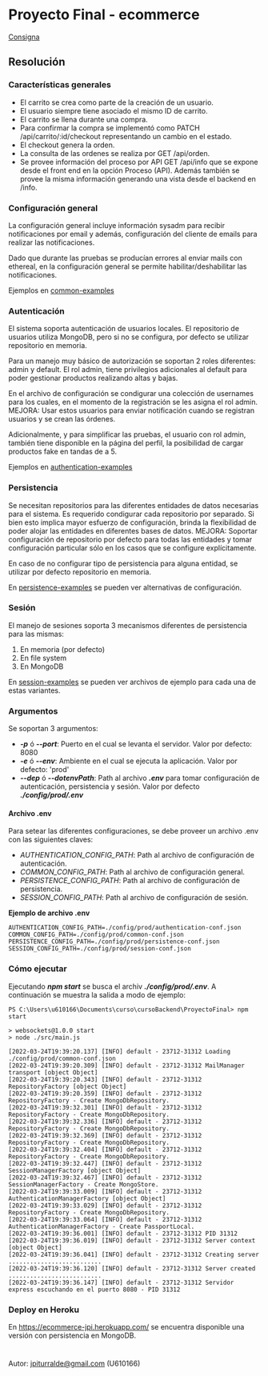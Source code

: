
  

# Proyecto Final - ecommerce

[Consigna](https://github.com/jpiturralde/cursoBackend/blob/master/ProyectoFinal/Consigna%20Proyecto%20Final%20Curso%20Backend.pdf)

## Resolución

### Características generales
 - El carrito se crea como parte de la creación de un usuario.
 - El usuario siempre tiene asociado el mismo ID de carrito.
 - El carrito se llena durante una compra.
 - Para confirmar la compra se implementó como PATCH /api/carrito/:id/checkout representando un cambio en el estado.
 - El checkout genera la orden.
 - La consulta de las ordenes se realiza por GET /api/orden.
 - Se provee información del proceso por API GET /api/info que se expone desde el front end en la opción Proceso (API). Además también se provee la misma información generando una vista desde el backend en /info. 

### Configuración general
La configuración general incluye información sysadm para recibir notificaciones por email y además, configuración del cliente de emails para realizar las notificaciones.

Dado que durante las pruebas se producían errores al enviar mails con ethereal, en la configuración general se permite habilitar/deshabilitar las notificaciones.

Ejemplos en [common-examples](https://github.com/jpiturralde/cursoBackend/tree/master/ProyectoFinal/config/examples/common-examples)


### Autenticación

El sistema soporta autenticación de usuarios locales. El repositorio de usuarios utiliza MongoDB, pero si no se configura, por defecto se utilizar repositorio en memoria.

Para un manejo muy básico de autorización se soportan 2 roles diferentes: admin y default. El rol admin, tiene privilegios adicionales al default para poder gestionar productos realizando altas y bajas. 

En el archivo de configuración se condigurar una colección de usernames para los cuales, en el momento de la registración se les asigna el rol admin. MEJORA: Usar estos usuarios para enviar notificación cuando se registran usuarios y se crean las órdenes.

Adicionalmente, y para simplificar las pruebas, el usuario con rol admin, también tiene disponible en la página del perfil, la posibilidad de cargar productos fake en tandas de a 5.
  

Ejemplos en [authentication-examples](https://github.com/jpiturralde/cursoBackend/tree/master/ProyectoFinal/config/examples/authentication-examples)
  

### Persistencia

Se necesitan repositorios para las diferentes entidades de datos necesarias para el sistema. Es requerido condigurar cada repositorio por separado. Si bien esto implica mayor esfuerzo de configuración, brinda la flexibilidad de poder alojar las entidades en diferentes bases de datos. MEJORA: Soportar configuración de repositorio por defecto para todas las entidades y tomar configuración particular sólo en los casos que se configure explícitamente.

En caso de no configurar tipo de persistencia para alguna entidad, se utilizar por defecto repositorio en memoria.

En [persistence-examples](https://github.com/jpiturralde/cursoBackend/tree/master/ProyectoFinal/config/examples/persistence-examples) se pueden ver alternativas de configuración.
  

### Sesión
El manejo de sesiones soporta 3 mecanismos diferentes de persistencia para las mismas:

 1. En memoria (por defecto)
 2. En file system
 3. En MongoDB

En [session-examples](https://github.com/jpiturralde/cursoBackend/tree/master/ProyectoFinal/config/examples/session-examples) se pueden ver archivos de ejemplo para cada una de estas variantes.

### Argumentos
Se soportan 3 argumentos:

 - ***-p*** ó ***--port***: Puerto en el cual se levanta el servidor. Valor por defecto: 8080
 -    ***-e*** ó ***--env***: Ambiente en el cual se ejecuta la aplicación. Valor por defecto: 'prod'
 -    ***--dep*** ó  ***--dotenvPath***: Path al archivo ***.env*** para tomar configuración de autenticación, persistencia y sesión. Valor por defecto ***./config/prod/.env***

#### Archivo .env
Para setear las diferentes configuraciones, se debe proveer un archivo .env con las siguientes claves:
 - *AUTHENTICATION_CONFIG_PATH*: Path al archivo de configuración de autenticación.
 - *COMMON_CONFIG_PATH*: Path al archivo de configuración general.
 - *PERSISTENCE_CONFIG_PATH*: Path al archivo de configuración de persistencia.
 - *SESSION_CONFIG_PATH*: Path al archivo de configuración de sesión.

**Ejemplo de archivo .env**
````
AUTHENTICATION_CONFIG_PATH=./config/prod/authentication-conf.json
COMMON_CONFIG_PATH=./config/prod/common-conf.json
PERSISTENCE_CONFIG_PATH=./config/prod/persistence-conf.json
SESSION_CONFIG_PATH=./config/prod/session-conf.json
````

### Cómo ejecutar
Ejecutando ***npm start*** se busca el archiv ***./config/prod/.env***. A continuación se muestra la salida a modo de ejemplo:
````
PS C:\Users\u610166\Documents\curso\cursoBackend\ProyectoFinal> npm start

> websockets@1.0.0 start
> node ./src/main.js

[2022-03-24T19:39:20.137] [INFO] default - 23712-31312 Loading ./config/prod/common-conf.json
[2022-03-24T19:39:20.309] [INFO] default - 23712-31312 MailManager transport [object Object]
[2022-03-24T19:39:20.343] [INFO] default - 23712-31312 RepositoryFactory [object Object]
[2022-03-24T19:39:20.359] [INFO] default - 23712-31312 RepositoryFactory - Create MongoDbRepository.
[2022-03-24T19:39:32.301] [INFO] default - 23712-31312 RepositoryFactory - Create MongoDbRepository.
[2022-03-24T19:39:32.336] [INFO] default - 23712-31312 RepositoryFactory - Create MongoDbRepository.
[2022-03-24T19:39:32.369] [INFO] default - 23712-31312 RepositoryFactory - Create MongoDbRepository.
[2022-03-24T19:39:32.404] [INFO] default - 23712-31312 RepositoryFactory - Create MongoDbRepository.
[2022-03-24T19:39:32.447] [INFO] default - 23712-31312 SessionManagerFactory [object Object]
[2022-03-24T19:39:32.467] [INFO] default - 23712-31312 SessionManagerFactory - Create MongoStore.
[2022-03-24T19:39:33.009] [INFO] default - 23712-31312 AuthenticationManagerFactory [object Object]
[2022-03-24T19:39:33.029] [INFO] default - 23712-31312 RepositoryFactory - Create MongoDbRepository.
[2022-03-24T19:39:33.064] [INFO] default - 23712-31312 AuthenticationManagerFactory - Create PassportLocal.
[2022-03-24T19:39:36.001] [INFO] default - 23712-31312 PID 31312
[2022-03-24T19:39:36.019] [INFO] default - 23712-31312 Server context [object Object]
[2022-03-24T19:39:36.041] [INFO] default - 23712-31312 Creating server ..........................
[2022-03-24T19:39:36.120] [INFO] default - 23712-31312 Server created ..........................
[2022-03-24T19:39:36.147] [INFO] default - 23712-31312 Servidor express escuchando en el puerto 8080 - PID 31312

````

### Deploy en Heroku
En https://ecommerce-jpi.herokuapp.com/ se encuentra disponible una versión con persistencia en MongoDB.



#

  

Autor: jpiturralde@gmail.com (U610166)
